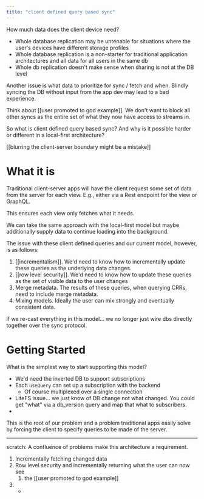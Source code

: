 ```yaml
---
title: "client defined query based sync"
---
```


How much data does the client device need?

- Whole database replication may be untenable for situations where the user's devices have different storage profiles
- Whole database replication is a non-starter for traditional application architectures and all data for all users in the same db
- Whole db replication doesn't make sense when sharing is not at the DB level

Another issue is what data to prioritize for sync / fetch and when. Blindly syncing the DB without input from the app dev may lead to a bad experience.

Think about [[user promoted to god example]]. We don't want to block all other syncs as the entire set of what they now have access to streams in.

So what is client defined query based sync? And why is it possible harder or different in a local-first architecture?

[[blurring the client-server boundary might be a mistake]]

# What it is

Traditional client-server apps will have the client request some set of data from the server for each view. E.g., either via a Rest endpoint for the view or GraphQL.

This ensures each view only fetches what it needs.

We can take the same approach with the local-first model but maybe additionally supply data to continue loading into the background.

The issue with these client defined queries and our current model, however, is as follows:
1. [[incrementalism]]. We'd need to know how to incrementally update these queries as the underlying data changes.
2. [[row level security]]. We'd need to know how to update these queries as the set of visible data to the user changes
3. Merge metadata. The results of these queries, when querying CRRs, need to include merge metadata.
4. Mixing models. Ideally the user can mix strongly and eventually consistent data.

If we re-cast everything in this model... we no longer just wire dbs directly together over the sync protocol.

# Getting Started

What is the simplest way to start supporting this model?

- We'd need the inverted DB to support subscriptions
- Each `useQuery` can set up a subscription with the backend
	- Of course multiplexed over a single connection
- LiteFS issue... we just know of DB change not what changed. You could get "what" via a db_version query and map that what to subscribers.
- 



This is the root of our problem and a problem traditional apps easily solve by forcing the client to specify queries to be made of the server.


---
scratch:
A confluence of problems make this architecture a requirement.

1. Incrementally fetching changed data
2. Row level security and incrementally returning what the user can now see
	1. the [[user promoted to god example]]
3. - 
